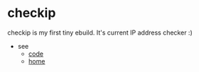 # checkip

checkip is my first tiny ebuild.
It's current IP address checker :)

* see
  - [code](https://gist.github.com/852366)
  - [home](https://github.com/grauwoelfchen/checkip)
